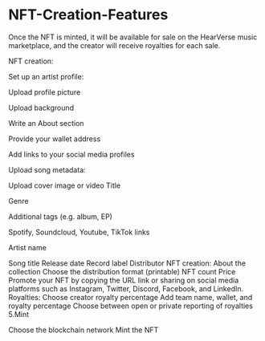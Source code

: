 # NFT-Creation-Features


Once the NFT is minted, it will be available for sale on the HearVerse music marketplace, and the creator will receive royalties for each sale.

NFT creation:

Set up an artist profile:

Upload profile picture

Upload background

Write an About section

Provide your wallet address

Add links to your social media profiles

Upload song metadata:

Upload cover image or video
Title

Genre

Additional tags (e.g. album, EP)

Spotify, Soundcloud, Youtube, TikTok links

Artist name

Song title
Release date
Record label
Distributor
NFT creation:
About the collection
Choose the distribution format (printable)
NFT count
Price
Promote your NFT by copying the URL link or sharing on social media platforms such as Instagram, Twitter, Discord, Facebook, and LinkedIn.
Royalties:
Choose creator royalty percentage
Add team name, wallet, and royalty percentage
Choose between open or private reporting of royalties
5.Mint

Choose the blockchain network
Mint the NFT
